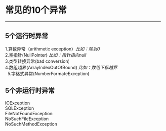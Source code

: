 # 常见的10个异常
---

## 5个运行时异常
1.算数异常（arithmetic exception）_比如：除以0_\
2.空指针(NullPointer) _比如：指针指向null_\
3.类型转换异常(bad conversion)\
4.数组越界(ArrayIndexOutOfBound) _比如：数组下标越界_ <br/>
&nbsp;
5.字格式异常(NumberFormateException)

## 5个非运行时异常
IOException\
SQLException\
FileNotFoundException\
NoSuchFileException\
NoSuchMethodException
